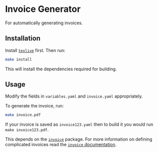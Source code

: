 # Invoice Generator

For automatically generating invoices.

## Installation

Install [`texlive`](https://www.tug.org/texlive/quickinstall.html) first. Then run:

```bash
make install
```

This will install the dependencies required for building.

## Usage

Modify the fields in `variables.yaml` and `invoice.yaml` appropriately.

To generate the invoice, run:

```bash
make invoice.pdf
```

If your invoice is saved as `invoice123.yaml` then to build it you would run `make invoice123.pdf`.


This depends on the [`invoice`](https://ctan.org/pkg/invoice) package. For more information on defining complicated invoices read the [`invoice` documentation](http://mirrors.ctan.org/macros/latex/contrib/invoice/invoice.pdf).
